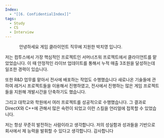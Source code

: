 ```yaml
---
Index:
  - "[[6. ConfidentialIndex]]"
tags:
  - Study
  - CS
  - Interview
---
```

   
안녕하세요 게임 클라이언트 직무에 지원한 박치영 입니다.

저는 컴투스에서 가장 핵심적인 프로젝트인 서머너즈워 프로젝트에서 클라이언트를 맡았었습니다.
이 때 안정적인 라이브 업데이트를 통해서 누적 매출 3조원을 달성하는데 일조한 경력이 있습니다.

또한 R&D 업무를 맡아서 전사에 배포하는 작업도 수행했습니다
새로나온 기술들에 관하여 레거시 프로젝트들을 이용해서 진행하였고,
전사에서 진행하는 많은 게임 프로젝트들을 지원해 개발시간을 단축하기도 했습니다.

그리고 대학교와 학원에서 여러 프로젝트를 성공적으로 수행했습니다.
그 결과로 DirectX와 C++에 관해서 많은 숙련이 되었고 이런 스킬을 언리얼에 접목할 수 있었습니다.

저는 항상 꾸준히 발전하는 사람이라고 생각합니다.
저의 성실함과 성과들을 기반으로 회사에서 제 능력을 발휘할 수 있다고 생각합니다.
감사합니다